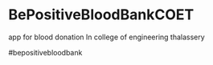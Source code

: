 # BePositiveBloodBankCOET
app for blood donation In college of engineering thalassery

#bepositivebloodbank
